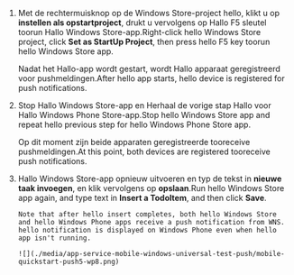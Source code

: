 
1. <span data-ttu-id="e05eb-101">Met de rechtermuisknop op de Windows Store-project hello, klikt u op **instellen als opstartproject**, drukt u vervolgens op Hallo F5 sleutel toorun Hallo Windows Store-app.</span><span class="sxs-lookup"><span data-stu-id="e05eb-101">Right-click hello Windows Store project, click **Set as StartUp Project**, then press hello F5 key toorun hello Windows Store app.</span></span>
   
    <span data-ttu-id="e05eb-102">Nadat het Hallo-app wordt gestart, wordt Hallo apparaat geregistreerd voor pushmeldingen.</span><span class="sxs-lookup"><span data-stu-id="e05eb-102">After hello app starts, hello device is registered for push notifications.</span></span>
2. <span data-ttu-id="e05eb-103">Stop Hallo Windows Store-app en Herhaal de vorige stap Hallo voor Hallo Windows Phone Store-app.</span><span class="sxs-lookup"><span data-stu-id="e05eb-103">Stop hello Windows Store app and repeat hello previous step for hello Windows Phone Store app.</span></span>
   
    <span data-ttu-id="e05eb-104">Op dit moment zijn beide apparaten geregistreerde tooreceive pushmeldingen.</span><span class="sxs-lookup"><span data-stu-id="e05eb-104">At this point, both devices are registered tooreceive push notifications.</span></span>
3. <span data-ttu-id="e05eb-105">Hallo Windows Store-app opnieuw uitvoeren en typ de tekst in **nieuwe taak invoegen**, en klik vervolgens op **opslaan**.</span><span class="sxs-lookup"><span data-stu-id="e05eb-105">Run hello Windows Store app again, and type text in **Insert a TodoItem**, and then click **Save**.</span></span>
   
       Note that after hello insert completes, both hello Windows Store and hello Windows Phone apps receive a push notification from WNS. hello notification is displayed on Windows Phone even when hello app isn't running.
   
       ![](./media/app-service-mobile-windows-universal-test-push/mobile-quickstart-push5-wp8.png)

